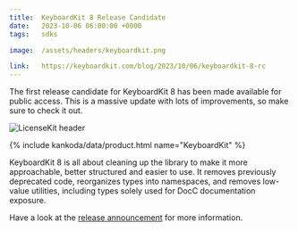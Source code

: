 ```yaml
---
title:  KeyboardKit 8 Release Candidate
date:   2023-10-06 06:00:00 +0000
tags:   sdks

image:  /assets/headers/keyboardkit.png

link:   https://keyboardkit.com/blog/2023/10/06/keyboardkit-8-rc
---
```


The first release candidate for KeyboardKit 8 has been made available for public access. This is a massive update with lots of improvements, so make sure to check it out.

![LicenseKit header]({{page.image}})

{% include kankoda/data/product.html name="KeyboardKit" %}

KeyboardKit 8 is all about cleaning up the library to make it more approachable, better structured and easier to use. It removes previously deprecated code, reorganizes types into namespaces, and removes low-value utilities, including types solely used for DocC documentation exposure.

Have a look at the [release announcement]({{page.link}}) for more information.